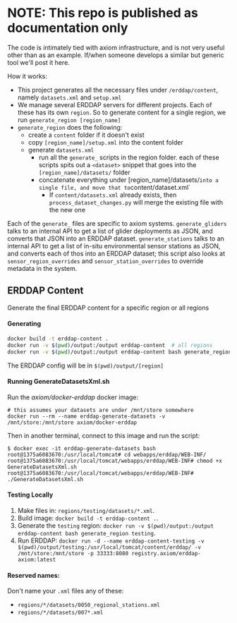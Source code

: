 # NOTE: This repo is published as documentation only

The code is intimately tied with axiom infrastructure, and is not very useful other than as an example. If/when someone develops a similar but generic tool we'll post it here.

How it works:

* This project generates all the necessary files under `/erddap/content`, namely `datasets.xml` and `setup.xml`
* We manage several ERDDAP servers for different projects. Each of these has its own `region`. So to generate content for a single region, we run `generate_region [region_name]` 
* `generate_region` does the following:
  * create a `content` folder if it doesn't exist
  * copy `[region_name]/setup.xml` into the content folder
  * generate `datasets.xml`
    * run all the `generate_` scripts in the region folder. each of these scripts spits out a `<dataset>` snippet that goes into the `[region_name]/datasets/` folder
    * concatenate everything under [region_name]/datasets/` into a single file, and move that to `content/dataset.xml`
      * If `content/datasets.xml` already exists, then `process_dataset_changes.py` will merge the existing file with the new one
  
Each of the `generate_` files are specific to axiom systems. `generate_gliders` talks to an internal API to get a list of glider deployments as JSON, and converts that JSON into an ERDDAP dataset. `generate_stations` talks to an internal API to get a list of in-situ environmental sensor stations as JSON, and converts each of thos into an ERDDAP dataset; this script also looks at `sensor_region_overrides` and `sensor_station_overrides` to override metadata in the system.
    
    

## ERDDAP Content

Generate the final ERDDAP content for a specific region or all regions

#### Generating

```bash
docker build -t erddap-content .
docker run -v $(pwd)/output:/output erddap-content  # all regions
docker run -v $(pwd)/output:/output erddap-content bash generate_region [region]  # specific region
```

The ERDDAP config will be in `$(pwd)/output/[region]`

#### Running GenerateDatasetsXml.sh

Run the *axiom/docker-erddap* docker image:

```
# this assumes your datasets are under /mnt/store somewhere
docker run --rm --name erddap-generate-datasets -v /mnt/store:/mnt/store axiom/docker-erddap
```

Then in another terminal, connect to this image and run the script:

```
$ docker exec -it erddap-generate-datasets bash
root@1375a6083670:/usr/local/tomcat# cd webapps/erddap/WEB-INF/
root@1375a6083670:/usr/local/tomcat/webapps/erddap/WEB-INF# chmod +x GenerateDatasetsXml.sh
root@1375a6083670:/usr/local/tomcat/webapps/erddap/WEB-INF# ./GenerateDatasetsXml.sh 
```

#### Testing Locally

1.  Make files in: `regions/testing/datasets/*.xml`.
2.  Build image: `docker build -t erddap-content .`.
3.  Generate the `testing` region: `docker run -v $(pwd)/output:/output erddap-content bash generate_region testing`.
4.  Run ERDDAP: `docker run -d --name erddap-content-testing -v $(pwd)/output/testing:/usr/local/tomcat/content/erddap/ -v /mnt/store:/mnt/store -p 33333:8080 registry.axiom/erddap-axiom:latest`

#### Reserved names:

Don't name your `.xml` files any of these:

* `regions/*/datasets/0050_regional_stations.xml`
* `regions/*/datasets/007*.xml`
